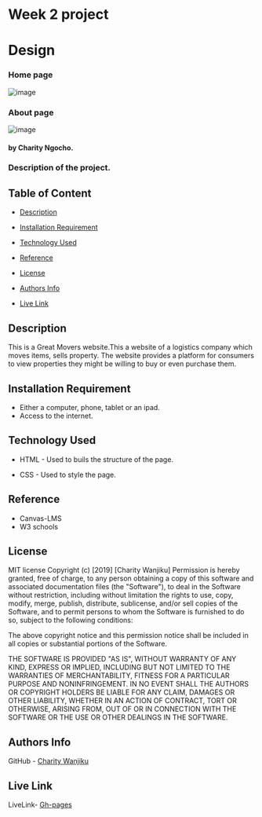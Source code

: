 # Week 2 project

# Design
### Home page
![image](assets/images/Landing%20Page%20(2).png)

### About page
![image](assets/images/Property%20Page.png)



#### by Charity Ngocho.

### Description of the project.

## Table of Content 

+ [Description](#Description)
 
+ [Installation Requirement](#Installation)

+ [Technology Used](#technology-used)

+ [Reference](#reference)

+ [License](#license)

+ [Authors Info](authors-info)

+ [Live Link](live-link)

## Description

<p>This is a Great Movers website.This a website of a logistics company which moves items, sells property. The website provides a platform for consumers to view properties they might be willing to buy or even purchase them.</p>

## Installation Requirement

* Either a computer, phone, tablet or an ipad.
* Access to the internet.

## Technology Used 

* HTML - Used to buils the structure of the page.

* CSS - Used to style the page.

## Reference

* Canvas-LMS
* W3 schools

## License

MIT license
Copyright (c) [2019] [Charity Wanjiku]
Permission is hereby granted, free of charge, to any person obtaining a copy
of this software and associated documentation files (the "Software"), to deal
in the Software without restriction, including without limitation the rights
to use, copy, modify, merge, publish, distribute, sublicense, and/or sell
copies of the Software, and to permit persons to whom the Software is
furnished to do so, subject to the following conditions:

The above copyright notice and this permission notice shall be included in all
copies or substantial portions of the Software.

THE SOFTWARE IS PROVIDED "AS IS", WITHOUT WARRANTY OF ANY KIND, EXPRESS OR
IMPLIED, INCLUDING BUT NOT LIMITED TO THE WARRANTIES OF MERCHANTABILITY,
FITNESS FOR A PARTICULAR PURPOSE AND NONINFRINGEMENT. IN NO EVENT SHALL THE
AUTHORS OR COPYRIGHT HOLDERS BE LIABLE FOR ANY CLAIM, DAMAGES OR OTHER
LIABILITY, WHETHER IN AN ACTION OF CONTRACT, TORT OR OTHERWISE, ARISING FROM,
OUT OF OR IN CONNECTION WITH THE SOFTWARE OR THE USE OR OTHER DEALINGS IN THE
SOFTWARE.

## Authors Info

GitHub - [Charity Wanjiku](https://github.com/NgochoCharity)

## Live Link

LiveLink- [Gh-pages]()


